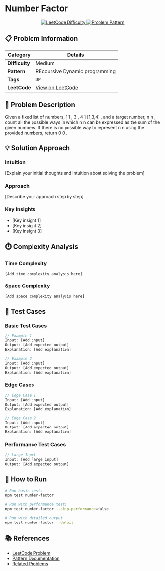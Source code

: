 # Number Factor

<div align="center">
  <a href="">
    <img src="https://img.shields.io/badge/LeetCode-Medium-yellow" alt="LeetCode Difficulty" />
  </a>
  <a href="">
    <img src="https://img.shields.io/badge/Pattern-REccursive Dynamic programming-blue" alt="Problem Pattern" />
  </a>
</div>

## 📋 Problem Information

| Category       | Details                        |
| -------------- | ------------------------------ |
| **Difficulty** | Medium                         |
| **Pattern**    | REccursive Dynamic programming |
| **Tags**       | `DP`                           |
| **LeetCode**   | [View on LeetCode]()           |

## 📝 Problem Description

Given a fixed list of numbers,
[
1
,
3
,
4
]
[1,3,4]
, and a target number,
n
n
, count all the possible ways in which
n
n
can be expressed as the sum of the given numbers. If there is no possible way to represent
n
n
using the provided numbers, return
0
0
.

## 💡 Solution Approach

### Intuition

[Explain your initial thoughts and intuition about solving the problem]

### Approach

[Describe your approach step by step]

### Key Insights

- [Key insight 1]
- [Key insight 2]
- [Key insight 3]

## ⏱️ Complexity Analysis

### Time Complexity

```
[Add time complexity analysis here]
```

### Space Complexity

```
[Add space complexity analysis here]
```

## 🧪 Test Cases

### Basic Test Cases

```javascript
// Example 1
Input: [Add input]
Output: [Add expected output]
Explanation: [Add explanation]

// Example 2
Input: [Add input]
Output: [Add expected output]
Explanation: [Add explanation]
```

### Edge Cases

```javascript
// Edge Case 1
Input: [Add input]
Output: [Add expected output]
Explanation: [Add explanation]

// Edge Case 2
Input: [Add input]
Output: [Add expected output]
Explanation: [Add explanation]
```

### Performance Test Cases

```javascript
// Large Input
Input: [Add large input]
Output: [Add expected output]
```

## 🚀 How to Run

```bash
# Run basic tests
npm test number-factor

# Run with performance tests
npm test number-factor --skip-performance=false

# Run with detailed output
npm test number-factor --detail
```

## 📚 References

- [LeetCode Problem]()
- [Pattern Documentation](https://leetcode.com/explore/learn/card/patterns/)
- [Related Problems](#)
